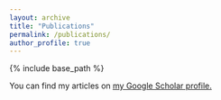 ```yaml
---
layout: archive
title: "Publications"
permalink: /publications/
author_profile: true
---
```


{% include base_path %}

You can find my articles on <u><a href="{{author.googlescholar}}">my Google Scholar profile</a>.</u>
